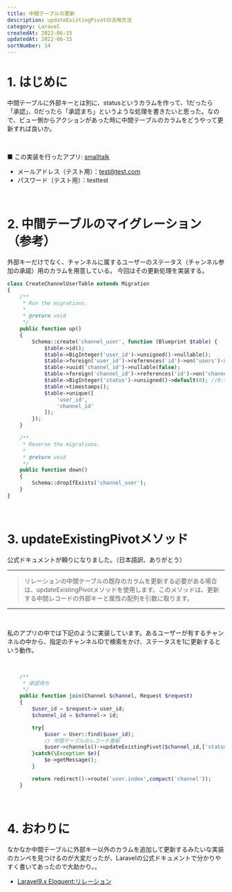 ```yaml
---
title: 中間テーブルの更新
description: updateExistingPivotの活用方法
category: Laravel
createdAt: 2022-06-15
updatedAt: 2022-06-15
sortNumber: 14
---
```


# 1. はじめに
中間テーブルに外部キーとは別に、statusというカラムを作って、1だったら「承認」、0だったら「承認まち」というような処理を書きたいと思った。なので、ビュー側からアクションがあった時に中間テーブルのカラムをどうやって更新すれば良いか。

<br>

■ この実装を行ったアプリ: [smalltalk](http://toolbox-smalltalk.herokuapp.com/login)
- メールアドレス（テスト用）：test@test.com
- パスワード（テスト用）：testtest

<br>

# 2. 中間テーブルのマイグレーション（参考）
外部キーだけでなく、チャンネルに属するユーザーのステータス（チャンネル参加の承諾）用のカラムを用意している。
今回はその更新処理を実装する。

```php
class CreateChannelUserTable extends Migration
{
    /**
     * Run the migrations.
     *
     * @return void
     */
    public function up()
    {
        Schema::create('channel_user', function (Blueprint $table) {
            $table->id();
            $table->BigInteger('user_id')->unsigned()->nullable();
            $table->foreign('user_id')->references('id')->on('users')->onDelete('cascade');
            $table->uuid('channel_id')->nullable(false);
            $table->foreign('channel_id')->references('id')->on('channels')->onDelete('cascade');
            $table->BigInteger('status')->unsigned()->default(0); //0:承認待ち 1:承認
            $table->timestamps();
            $table->unique([
                'user_id',
                'channel_id'
            ]);
        });
    }

    /**
     * Reverse the migrations.
     *
     * @return void
     */
    public function down()
    {
        Schema::dropIfExists('channel_user');
    }
}

```

<br>

# 3. updateExistingPivotメソッド
公式ドキュメントが頼りになりました。（日本語訳、ありがとう）

---
> リレーションの中間テーブルの既存のカラムを更新する必要がある場合は、updateExistingPivotメソッドを使用します。このメソッドは、更新する中間レコードの外部キーと属性の配列を引数に取ります。
---

<br>

私のアプリの中では下記のように実装しています。あるユーザーが有するチャンネルの中から、指定のチャンネルIDで検索をかけ、ステータスを1に更新するという動作。

<br>

```php
    /**
     * 承認待ち
     */
    public function join(Channel $channel, Request $request)
    {
        $user_id = $request-> user_id;
        $channel_id = $channel-> id;

        try{
            $user = User::find($user_id);
            // 中間テーブルのレコード更新
            $user->channels()->updateExistingPivot($channel_id,['status' => 1]);
        }catch(\Exception $e){
            $e->getMessage();
        }

        return redirect()->route('user.index',compact('channel'));
    }
```

<br>

# 4. おわりに
なかなか中間テーブルに外部キー以外のカラムを追加して更新するみたいな実装のカンペを見つけるのが大変だったが、Laravelの公式ドキュメントで分かりやすく書いてあったので大助かり。。

- [Laravel9.x Eloquent:リレーション](https://readouble.com/laravel/9.x/ja/eloquent-relationships.html?header=%25E4%25B8%25AD%25E9%2596%2593%25E3%2583%2586%25E3%2583%25BC%25E3%2583%2596%25E3%2583%25AB%25E3%2581%25AE%25E3%2583%25AC%25E3%2582%25B3%25E3%2583%25BC%25E3%2583%2589%25E6%259B%25B4%25E6%2596%25B0)
